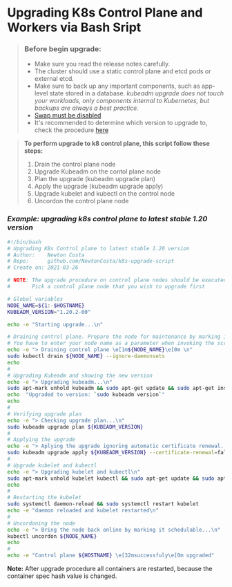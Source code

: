 # Upgrading K8s Control Plane and Workers via Bash Sript

> ### Before begin upgrade:
> - Make sure you read the release notes carefully.
> - The cluster should use a static control plane and etcd pods or external etcd.
> - Make sure to back up any important components, such as app-level state stored in a database.
> _kubeadm upgrade does not touch your workloads, only components internal to Kubernetes, but backups are always a best practice._
> - [Swap must be disabled](https://serverfault.com/questions/684771/best-way-to-disable-swap-in-linux)
> - It's recommended to determine which version to upgrade to, check the procedure [here](https://kubernetes.io/docs/tasks/administer-cluster/kubeadm/kubeadm-upgrade/#determine-which-version-to-upgrade-to)

> **To perform upgrade to k8 control plane, this script follow these steps:**
>  1. Drain the control plane node
>  2. Upgrade Kubeadm on the contol plane node
>  3. Plan the upgrade (kubeadm upgrade plan)
>  4. Apply the upgrade (kubeadm upgrade apply)
>  5. Upgrade kubelet and kubectl on the control node
>  6. Uncordon the control plane node


### _Example: upgrading k8s control plane to latest stable 1.20 version_

```bash
#!/bin/bash
# Upgrading K8s Control plane to latest stable 1.20 version
# Author:    Newton Costa
# Repo:      github.com/NewtonCosta/k8s-upgrade-script
# Create on: 2021-03-26

# NOTE: The upgrade procedure on control plane nodes should be executed one node at a time. 
#       Pick a control plane node that you wish to upgrade first

# Global variables
NODE_NAME=${1:-$HOSTNAME}
KUBEADM_VERSION="1.20.2-00"

echo -e "Starting upgrade...\n"

# Draining control plane. Prepare the node for maintenance by marking it unschedulable and evicting the workloads
# You have to enter your node name as a parameter when invoking the script, otherwise it will use the value of HOSTNAME environment variable
echo -e "> Draining control plane \e[1m${NODE_NAME}\e[0m \n"
sudo kubectl drain ${NODE_NAME} --ignore-daemonsets
echo
#
# Upgrading Kubeadm and showing the new version
echo -e "> Upgrading kubeadm...\n"
sudo apt-mark unhold kubeadm && sudo apt-get update && sudo apt-get install -y kubeadm=${KUBEADM_VERSION} && sudo apt-mark hold kubeadm
echo  "Upgraded to version: `sudo kubeadm version`"
echo
#
# Verifying upgrade plan
echo -e "> Checking upgrade plan...\n"
sudo kubeadm upgrade plan ${KUBEADM_VERSION}
#
# Applying the upgrade
echo -e "> Aplying the upgrade ignoring automatic certificate renewal...\n"
sudo kubeadm upgrade apply ${KUBEADM_VERSION} --certificate-renewal=false
#
# Upgrade kubelet and kubectl
echo -e "> Upgrading kubelet and kubectl\n"
sudo apt-mark unhold kubelet kubectl && sudo apt-get update && sudo apt-get install -y kubelet=${KUBEADM_VERSION}  kubectl=${KUBEADM_VERSION}  && sudo apt-mark hold kubelet kubectl
echo
#
# Restarting the kubelet
sudo systemctl daemon-reload && sudo systemctl restart kubelet
echo -e "daemon reloaded and kubelet restarted\n"
#
# Uncordoning the node
echo -e "> Bring the node back online by marking it schedulable...\n"
kubectl uncordon ${NODE_NAME}
echo
#
echo -e "Control plane ${HOSTNAME} \e[32msuccessfuly\e[0m upgraded"

```










**Note:** After upgrade procedure all containers are restarted, because the container spec hash value is changed.
